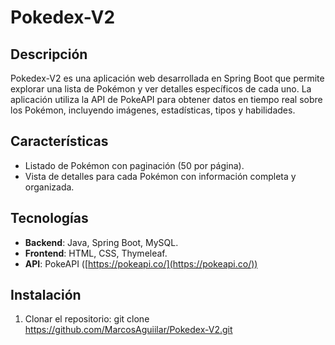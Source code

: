 # Pokedex-V2

## Descripción
Pokedex-V2 es una aplicación web desarrollada en Spring Boot que permite explorar una lista de Pokémon y ver detalles específicos de cada uno. La aplicación utiliza la API de PokeAPI para obtener datos en tiempo real sobre los Pokémon, incluyendo imágenes, estadísticas, tipos y habilidades.

## Características
- Listado de Pokémon con paginación (50 por página).
- Vista de detalles para cada Pokémon con información completa y organizada.

## Tecnologías
- **Backend**: Java, Spring Boot, MySQL.
- **Frontend**: HTML, CSS, Thymeleaf.
- **API**: PokeAPI ([https://pokeapi.co/](https://pokeapi.co/))

## Instalación
1. Clonar el repositorio:
   git clone https://github.com/MarcosAguiilar/Pokedex-V2.git
